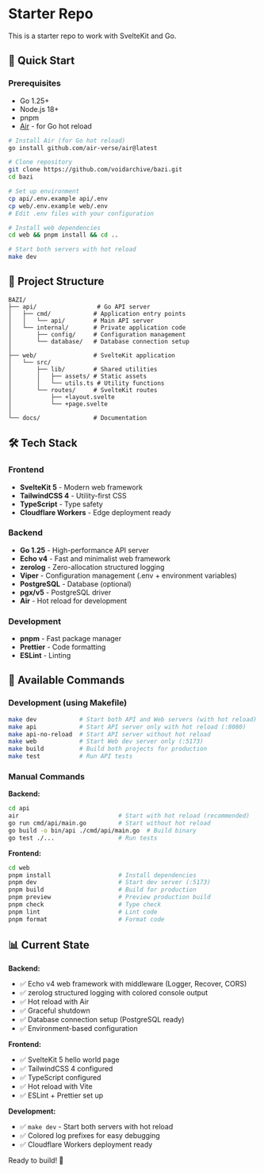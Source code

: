 # Starter Repo

This is a starter repo to work with SvelteKit and Go.

## 🚀 Quick Start

### Prerequisites
- Go 1.25+
- Node.js 18+
- pnpm
- [Air](https://github.com/air-verse/air) - for Go hot reload

```bash
# Install Air (for Go hot reload)
go install github.com/air-verse/air@latest

# Clone repository
git clone https://github.com/voidarchive/bazi.git
cd bazi

# Set up environment
cp api/.env.example api/.env
cp web/.env.example web/.env
# Edit .env files with your configuration

# Install web dependencies
cd web && pnpm install && cd ..

# Start both servers with hot reload
make dev
```

## 📁 Project Structure

```
BAZI/
├── api/                 # Go API server
│   ├── cmd/            # Application entry points
│   │   └── api/        # Main API server
│   └── internal/       # Private application code
│       ├── config/     # Configuration management
│       └── database/   # Database connection setup
│
├── web/                # SvelteKit application
│   └── src/
│       ├── lib/        # Shared utilities
│       │   ├── assets/ # Static assets
│       │   └── utils.ts # Utility functions
│       └── routes/     # SvelteKit routes
│           ├── +layout.svelte
│           └── +page.svelte
│
└── docs/               # Documentation
```

## 🛠️ Tech Stack

### Frontend
- **SvelteKit 5** - Modern web framework
- **TailwindCSS 4** - Utility-first CSS
- **TypeScript** - Type safety
- **Cloudflare Workers** - Edge deployment ready

### Backend
- **Go 1.25** - High-performance API server
- **Echo v4** - Fast and minimalist web framework
- **zerolog** - Zero-allocation structured logging
- **Viper** - Configuration management (.env + environment variables)
- **PostgreSQL** - Database (optional)
- **pgx/v5** - PostgreSQL driver
- **Air** - Hot reload for development

### Development
- **pnpm** - Fast package manager
- **Prettier** - Code formatting
- **ESLint** - Linting

## 🔧 Available Commands

### Development (using Makefile)
```bash
make dev            # Start both API and Web servers (with hot reload)
make api            # Start API server only with hot reload (:8080)
make api-no-reload  # Start API server without hot reload
make web            # Start Web dev server only (:5173)
make build          # Build both projects for production
make test           # Run API tests
```

### Manual Commands

**Backend:**
```bash
cd api
air                            # Start with hot reload (recommended)
go run cmd/api/main.go         # Start without hot reload
go build -o bin/api ./cmd/api/main.go  # Build binary
go test ./...                  # Run tests
```

**Frontend:**
```bash
cd web
pnpm install                   # Install dependencies
pnpm dev                       # Start dev server (:5173)
pnpm build                     # Build for production
pnpm preview                   # Preview production build
pnpm check                     # Type check
pnpm lint                      # Lint code
pnpm format                    # Format code
```

## 📊 Current State

**Backend:**
- ✅ Echo v4 web framework with middleware (Logger, Recover, CORS)
- ✅ zerolog structured logging with colored console output
- ✅ Hot reload with Air
- ✅ Graceful shutdown
- ✅ Database connection setup (PostgreSQL ready)
- ✅ Environment-based configuration

**Frontend:**
- ✅ SvelteKit 5 hello world page
- ✅ TailwindCSS 4 configured
- ✅ TypeScript configured
- ✅ Hot reload with Vite
- ✅ ESLint + Prettier set up

**Development:**
- ✅ `make dev` - Start both servers with hot reload
- ✅ Colored log prefixes for easy debugging
- ✅ Cloudflare Workers deployment ready

Ready to build! 🎉
